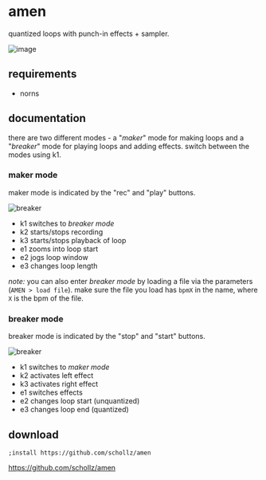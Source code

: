 # amen

quantized loops with punch-in effects + sampler.

![image](https://user-images.githubusercontent.com/6550035/113587034-1c4f3580-95e3-11eb-9a6b-0274ccd91480.png)

## requirements

- norns


## documentation

there are two different modes - a "*maker*" mode for making loops and a "*breaker*" mode for playing loops and adding effects. switch between the modes using k1.

### maker mode

maker mode is indicated by the "rec" and "play" buttons.

![breaker](https://user-images.githubusercontent.com/6550035/113587030-1bb69f00-95e3-11eb-92e7-37520fdd24c0.png)

- k1 switches to *breaker mode* 
- k2 starts/stops recording
- k3 starts/stops playback of loop
- e1 zooms into loop start
- e2 jogs loop window
- e3 changes loop length

_note:_ you can also enter *breaker mode* by loading a file via the parameters (`AMEN > load file`). make sure the file you load has `bpmX` in the name, where `X` is the bpm of the file.

### breaker mode

breaker mode is indicated by the "stop" and "start" buttons.

![breaker](https://user-images.githubusercontent.com/6550035/113587036-1c4f3580-95e3-11eb-8772-ab1ab995ed5e.png)

- k1 switches to *maker mode*
- k2 activates left effect
- k3 activates right effect
- e1 switches effects
- e2 changes loop start (unquantized)
- e3 changes loop end (quantized)

## download

`;install https://github.com/schollz/amen`

https://github.com/schollz/amen
